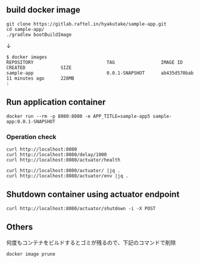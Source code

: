 ## build docker image

```
git clone https://gitlab.raftel.in/hyakutake/sample-app.git
cd sample-app/
./gradlew bootBuildImage
```

↓

```
$ docker images
REPOSITORY                           TAG                 IMAGE ID            CREATED             SIZE
sample-app                           0.0.1-SNAPSHOT      ab435d570bab        11 minutes ago      228MB
:
```

## Run application container

```
docker run --rm -p 8080:8080 -e APP_TITLE=sample-app5 sample-app:0.0.1-SNAPSHOT
```

### Operation check

```
curl http://localhost:8080
curl http://localhost:8080/delay/1000
curl http://localhost:8080/actuator/health
```

```
curl http://localhost:8080/actuator/ |jq .
curl http://localhost:8080/actuator/env |jq .
```

## Shutdown container using actuator endpoint

```
curl http://localhost:8080/actuator/shutdown -i -X POST
```

## Others
何度もコンテナをビルドするとゴミが残るので、下記のコマンドで削除

```
docker image prune
```

